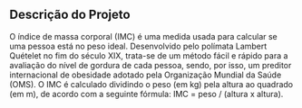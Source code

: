 ## Descrição do Projeto
O índice de massa corporal (IMC) é uma medida usada para calcular se uma pessoa está no peso ideal. Desenvolvido pelo polímata Lambert Quételet no fim do século XIX, trata-se de um método fácil e rápido para a avaliação do nível de gordura de cada pessoa, sendo, por isso, um preditor internacional de obesidade adotado pela Organização Mundial da Saúde (OMS).
O IMC é calculado dividindo o peso (em kg) pela altura ao quadrado (em m), de acordo com a seguinte fórmula: IMC = peso / (altura x altura).
